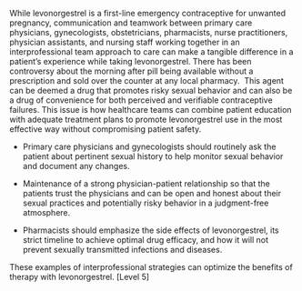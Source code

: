 While levonorgestrel is a first-line emergency contraceptive for unwanted pregnancy, communication and teamwork between primary care physicians, gynecologists, obstetricians, pharmacists, nurse practitioners, physician assistants, and nursing staff working together in an interprofessional team approach to care can make a tangible difference in a patient’s experience while taking levonorgestrel. There has been controversy about the morning after pill being available without a prescription and sold over the counter at any local pharmacy.  This agent can be deemed a drug that promotes risky sexual behavior and can also be a drug of convenience for both perceived and verifiable contraceptive failures. This issue is how healthcare teams can combine patient education with adequate treatment plans to promote levonorgestrel use in the most effective way without compromising patient safety.

- Primary care physicians and gynecologists should routinely ask the patient about pertinent sexual history to help monitor sexual behavior and document any changes.

- Maintenance of a strong physician-patient relationship so that the patients trust the physicians and can be open and honest about their sexual practices and potentially risky behavior in a judgment-free atmosphere.

- Pharmacists should emphasize the side effects of levonorgestrel, its strict timeline to achieve optimal drug efficacy, and how it will not prevent sexually transmitted infections and diseases.

These examples of interprofessional strategies can optimize the benefits of therapy with levonorgestrel. [Level 5]